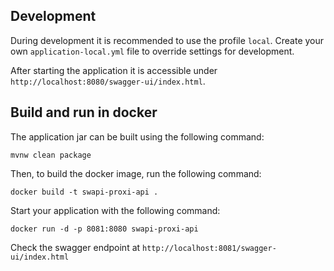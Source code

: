 ## Development

During development it is recommended to use the profile `local`. Create your own `application-local.yml` file to
override settings for development.

After starting the application it is accessible under `http://localhost:8080/swagger-ui/index.html`.

## Build and run in docker

The application jar can be built using the following command:

```
mvnw clean package
```

Then, to build the docker image, run the following command:

```
docker build -t swapi-proxi-api .  
```

Start your application with the following command:

```
docker run -d -p 8081:8080 swapi-proxi-api 
```

Check the swagger endpoint at `http://localhost:8081/swagger-ui/index.html`
